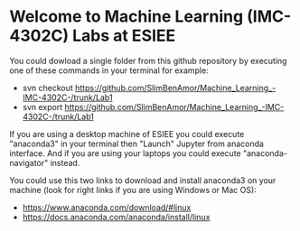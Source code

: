 # Welcome to Machine Learning (IMC-4302C) Labs at ESIEE

You could dowload a single folder from this github repository by executing one of these commands in your terminal for example:
- svn checkout https://github.com/SlimBenAmor/Machine_Learning_-IMC-4302C-/trunk/Lab1
- svn export https://github.com/SlimBenAmor/Machine_Learning_-IMC-4302C-/trunk/Lab1

If you are using a desktop machine of ESIEE you could execute "anaconda3" in your terminal then "Launch" Jupyter from anaconda interface. And if you are using your laptops you could execute "anaconda-navigator" instead.

You could use this two links to download and install anaconda3 on your machine (look for right links if you are using Windows or Mac OS):
- https://www.anaconda.com/download/#linux
- https://docs.anaconda.com/anaconda/install/linux




